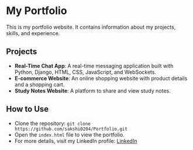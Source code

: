 # My Portfolio

This is my portfolio website. It contains information about my projects, skills, and experience.

## Projects

- **Real-Time Chat App**: A real-time messaging application built with Python, Django, HTML, CSS, JavaScript, and WebSockets.
- **E-commerce Website**: An online shopping website with product details and a shopping cart.
- **Study Notes Website**: A platform to share and view study notes.

## How to Use

- Clone the repository: `git clone https://github.com/sakshi0204/Portfolio.git`
- Open the `index.html` file to view the portfolio.
- For more details, visit my LinkedIn profile: [LinkedIn](https://www.linkedin.com/in/sakshinarang/)
